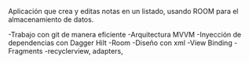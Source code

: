 Aplicación que crea y editas notas en un listado, usando ROOM para 
el almacenamiento de datos.

-Trabajo con git de manera eficiente
-Arquitectura MVVM
-Inyección de dependencias con Dagger Hilt
-Room
-Diseño con xml
-View Binding
-Fragments
-recyclerview, adapters,
